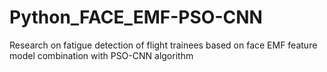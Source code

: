 # Python_FACE_EMF-PSO-CNN
Research on fatigue detection of flight trainees based on face EMF feature model combination with PSO-CNN algorithm
